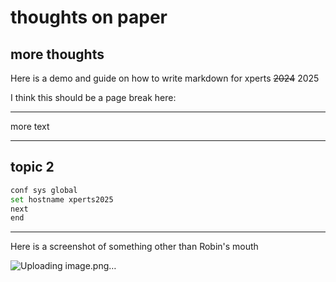# thoughts on paper

## more thoughts

Here is a demo and guide on how to write markdown for xperts ~~2024~~ 2025

I think this should be a page break here:

---

more text

---

## topic 2

```bash
conf sys global
set hostname xperts2025
next
end
```

---

Here is a screenshot of something other than Robin's mouth 

![Uploading image.png…]()
